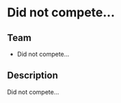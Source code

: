 Did not compete...
=======

Team
----
* Did not compete...


Description
-----------
Did not compete...
